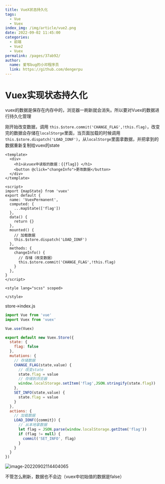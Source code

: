 ```yaml
---
title: VueX状态持久化
tags: 
  - Vue
  - Vuex
index_img: /img/article/vue2.png
date: 2022-09-02 11:45:00
categories: 
  - 前端
  - Vue2
  - Vuex
permalink: /pages/37ab92/
author: 
  name: 爱写bug的小邓程序员
  link: https://github.com/dengerpu
---
```


# Vuex实现状态持久化

vuex的数据是保存在内存中的，浏览器一刷新就会消失。所以要对Vuex的数据进行持久化管理

刚开始改变数据，调用 ``this.$store.commit('CHANGE_FLAG',!this.flag)``，改变完的数据会存储在``localStorge``里面，当页面加载的时候调用`` this.$store.dispatch('LOAD_IONF')``，从``localStorge``里面拿数据，并把拿到的数据重新复制给vuex的state

```vue
<template>
  <div>
    <h1>从vuex中读取的数据：{{flag}} </h1>
    <button @click="changeInfo">更改数据</button>
  </div>
</template>

<script>
import {mapState} from 'vuex'
export default {
  name: 'VuexPermanent',
  computed: {
    ...mapState(['flag'])
  },
  data() {
    return {}
  },
  mounted() {
    // 加载数据
    this.$store.dispatch('LOAD_IONF')
  },
  methods: {
    changeInfo() {
      // 存储（改变数据）
      this.$store.commit('CHANGE_FLAG',!this.flag)
    }
  },
}
</script>

<style lang="scss" scoped>

</style>

```



store->index.js

```javascript
import Vue from 'vue'
import Vuex from 'vuex'

Vue.use(Vuex)

export default new Vuex.Store({
  state: {
    flag: false
  },
  mutations: {
    // 存储数据
    CHANGE_FLAG(state,value) {
      // 改变state
      state.flag = value
      // 存储到浏览器
      window.localStorage.setItem('flag',JSON.stringify(state.flag))
    },
    SET_INFO(state,value) {
      state.flag = value
    }
  },
  actions: {
    // 加载数据
    LOAD_IONF({commit}) {
      // 从本地拿数据
      let flag = JSON.parse(window.localStorage.getItem('flag'))
      if (flag != null) {
        commit('SET_INFO', flag)
      }
    }
  }
})

```

![image-20220902114404065](https://trpora-1300527744.cos.ap-chongqing.myqcloud.com/img/image-20220902114404065.png)

不管怎么刷新，数据也不会边（vuex中初始值的数据是false）